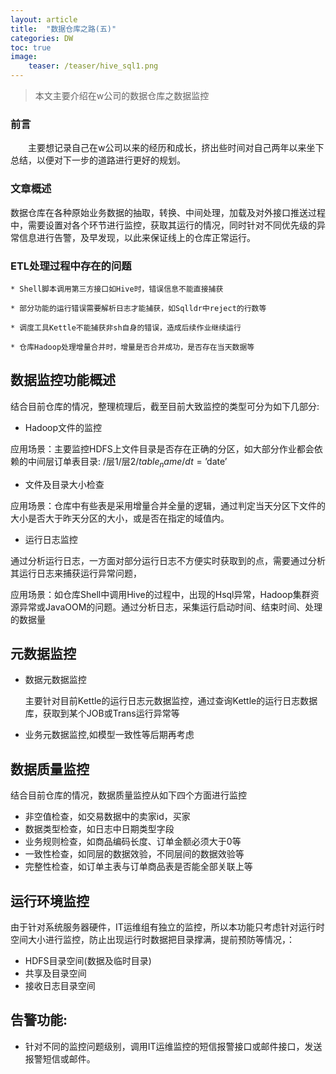 ```yaml
---
layout: article
title:  "数据仓库之路(五)"
categories: DW
toc: true
image:
    teaser: /teaser/hive_sql1.png
---
```


> 本文主要介绍在w公司的数据仓库之数据监控


### 前言
&emsp;&emsp;主要想记录自己在w公司以来的经历和成长，挤出些时间对自己两年以来坐下总结，以便对下一步的道路进行更好的规划。
### 文章概述
数据仓库在各种原始业务数据的抽取，转换、中间处理，加载及对外接口推送过程中，需要设置对各个环节进行监控，获取其运行的情况，同时针对不同优先级的异常信息进行告警，及早发现，以此来保证线上的仓库正常运行。
### ETL处理过程中存在的问题
   
    * Shell脚本调用第三方接口如Hive时，错误信息不能直接捕获
   
    * 部分功能的运行错误需要解析日志才能捕获，如Sqlldr中reject的行数等
   
    * 调度工具Kettle不能捕获非sh自身的错误，造成后续作业继续运行
   
    * 仓库Hadoop处理增量合并时，增量是否合并成功，是否存在当天数据等
   
## 数据监控功能概述
结合目前仓库的情况，整理梳理后，截至目前大致监控的类型可分为如下几部分:

* Hadoop文件的监控

 应用场景：主要监控HDFS上文件目录是否存在正确的分区，如大部分作业都会依赖的中间层订单表目录: /层1/层2/$table_name/dt=’$date’

* 文件及目录大小检查

 应用场景：仓库中有些表是采用增量合并全量的逻辑，通过判定当天分区下文件的大小是否大于昨天分区的大小，或是否在指定的域值内。

* 运行日志监控

 通过分析运行日志，一方面对部分运行日志不方便实时获取到的点，需要通过分析其运行日志来捕获运行异常问题，

 应用场景：如仓库Shell中调用Hive的过程中，出现的Hsql异常，Hadoop集群资源异常或JavaOOM的问题。通过分析日志，采集运行启动时间、结束时间、处理的数据量

## 元数据监控

* 数据元数据监控
    
   主要针对目前Kettle的运行日志元数据监控，通过查询Kettle的运行日志数据库，获取到某个JOB或Trans运行异常等  
* 业务元数据监控,如模型一致性等后期再考虑

## 数据质量监控
 结合目前仓库的情况，数据质量监控从如下四个方面进行监控
* 非空值检查，如交易数据中的卖家id，买家
* 数据类型检查，如日志中日期类型字段
* 业务规则检查，如商品编码长度、订单金额必须大于0等
* 一致性检查，如同层的数据效验，不同层间的数据效验等
* 完整性检查，如订单主表与订单商品表是否能全部关联上等

## 运行环境监控
 由于针对系统服务器硬件，IT运维组有独立的监控，所以本功能只考虑针对运行时空间大小进行监控，防止出现运行时数据把目录撑满，提前预防等情况，：
* HDFS目录空间(数据及临时目录)
* 共享及目录空间
* 接收日志目录空间

## 告警功能:
* 针对不同的监控问题级别，调用IT运维监控的短信报警接口或邮件接口，发送报警短信或邮件。